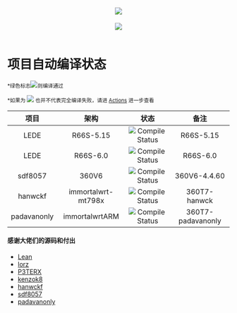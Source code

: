 <h1 align="center"> <a href="https://sunguoqi.com/"> <img src="https://readme-typing-svg.herokuapp.com/?lines=欢迎使用！&center=true&size=27"> </a> </h1>
<div align="center" ><img order-radius="200px" src="https://cdn.jsdelivr.net/gh/sun0225SUN/photos/images/202108300019556.gif"/></div><br>

# 项目自动编译状态

<small>*绿色标志![](https://img.shields.io/badge/-passing-brightgreen)则编译通过</small>

<small>*如果为 ![](https://img.shields.io/badge/-falling-red) 也并不代表完全编译失败，请进 [Actions](https://github.com/hkk666/OpenWrt-Actions/actions) 进一步查看</small>


|项目|架构|状态|备注|
|:-:|:-:|:-:|:-:|
|LEDE|R66S-5.15|![Compile Status](https://img.shields.io/github/workflow/status/hkk666/OpenWrt-Actions/R66S-5.15?label=)|R66S-5.15|
|LEDE|R66S-6.0|![Compile Status](https://img.shields.io/github/workflow/status/hkk666/OpenWrt-Actions/R66S-6.0?label=)|R66S-6.0|
|sdf8057|360V6|![Compile Status](https://img.shields.io/github/workflow/status/hkk666/OpenWrt-Actions/360V6?label=)|360V6-4.4.60|
|hanwckf|immortalwrt-mt798x|![Compile Status](https://img.shields.io/github/workflow/status/hkk666/OpenWrt-Actions/360T7-hanwckf?label=)|360T7-hanwck|
|padavanonly|immortalwrtARM|![Compile Status](https://img.shields.io/github/workflow/status/hkk666/OpenWrt-Actions/360T7-immortalwrt?label=)|360T7-padavanonly|


#### 感谢大佬们的源码和付出 

- [Lean](https://github.com/coolsnowwolf/lede)
- [lorz](https://github.com/1orz/My-action)
- [P3TERX](https://github.com/P3TERX/Actions-OpenWrt)
- [kenzok8](https://github.com/kenzok8/openwrt-packages)
- [hanwckf](https://github.com/hanwckf/immortalwrt-mt798x)
- [sdf8057](https://github.com/sdf8057)
- [padavanonly](https://github.com/padavanonly/immortalwrtARM)

